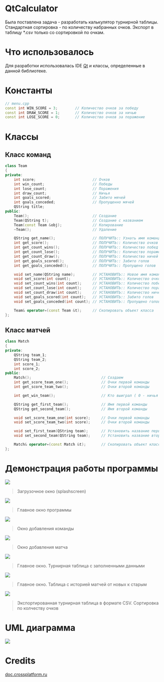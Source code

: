 # QtCalculator

Была поставлена задача - разработать калькулятор турнирной таблицы. Стандартная сортировка - по количеству набранных очков. Экспорт в таблицу *.csv только со сортировкой по очкам.

# Что использовалось
Для разработки использовалась IDE [Qt](https://www.qt.io/) и классы, определенные в данной библиотеке.

# Константы
```cpp
// menu.cpp
const int WIN_SCORE = 3;        // Количество очков за победу
const int DRAW_SCORE = 1;       // Количество очков за ничью
const int LOSE_SCORE = 0;       // Количество очков за поражение
```

# Классы
## Класс команд
```cpp
class Team
{
private:
    int score;                          // Очков
    int win_count;                      // Победы
    int lose_count;                     // Поражения
    int draw_count;                     // Ничья
    int goals_scored;                   // Забито мячей
    int goals_conceded;                 // Пропущенно мячей
    QString title;
public:
    Team();                             // Создание
    Team(QString t);                    // Создание с названием
    Team(const Team &obj);              // Копирование
    ~Team();                            // Удаление

    QString get_name();                 // ПОЛУЧИТЬ:: Узнать имя команды
    int get_score();                    // ПОЛУЧИТЬ:: Количество очков
    int get_count_wins();               // ПОЛУЧИТЬ:: Количество побед
    int get_count_lose();               // ПОЛУЧИТЬ:: Количество поражений
    int get_count_draw();               // ПОЛУЧИТЬ:: Количество ничей
    int get_goals_scored();             // ПОЛУЧИТЬ:: Забито голов
    int get_goals_conceded();           // ПОЛУЧИТЬ:: Пропущено голов

    void set_name(QString name);        // УСТАНОВИТЬ:: Новое имя команды
    void set_score(int count);          // УСТАНОВИТЬ:: Количество очков
    void set_count_wins(int count);     // УСТАНОВИТЬ:: Количество побед
    void set_count_lose(int count);     // УСТАНОВИТЬ:: Количество поражений
    void set_count_draw(int count);     // УСТАНОВИТЬ:: Количество ничей
    void set_goals_scored(int count);   // УСТАНОВИТЬ:: Забито голов
    void set_goals_conceded(int count); // УСТАНОВИТЬ:: Пропущено голов

    Team& operator=(const Team &t);     // Скопировать объект класса
};
```

## Класс матчей
```cpp
class Match
{
private:
    QString team_1;
    QString team_2;
    int score_1;
    int score_2;
public:
    Match();                                // Создаем
    int get_score_team_one();               // Очки первой команды
    int get_score_team_two();               // Очки второй команды

    int get_win_team();                     // Кто выиграл ( 0 - ничья / 1 - первая / 2 - вторая )

    QString get_first_team();               // Имя первой команды
    QString get_second_team();              // Имя второй команды

    void set_score_team_one(int score);     // Очки первой команды
    void set_score_team_two(int score);     // Очки второй команды

    void set_first_team(QString team);      // Установить название первой команды
    void set_second_team(QString team);     // Установить название второй команды

    Match& operator=(const Match &t);       // Скопировать объект класса
};
```

# Демонстрация работы программы
![](https://i.ibb.co/VmLgS5V/2021-05-16-15-09-25.png)
> Загрузочное окно (splashscreen)

![](https://i.ibb.co/KxQ7jMZ/2021-05-16-15-09-40.png)
> Главное окно программы

![](https://i.ibb.co/kX2QZVq/2021-05-16-15-09-52.png)
> Окно добавления команды

![](https://i.ibb.co/Jtd9Hv9/2021-05-16-15-10-01.png)
> Окно добавления матча

![](https://i.ibb.co/F8rTk85/2021-05-16-15-10-49.png)
> Главное окно. Турнирная таблица с заполненными данными

![](https://i.ibb.co/chBWzsV/2021-05-16-15-10-59.png)
> Главное окно. Таблица с историей матчей от новых к старым

![](https://i.ibb.co/q5M1b2j/2021-05-16-15-11-47.png)
> Экспортированная турнирная таблица в формате CSV. Сортировка по колчеству очков

# UML диаграмма
![](https://i.ibb.co/KhdcSRy/2021-05-16-15-11-17.png)

# Credits
[doc.crossplatform.ru](http://doc.crossplatform.ru/qt/4.4.3/tutorials-addressbook-part1.html)
